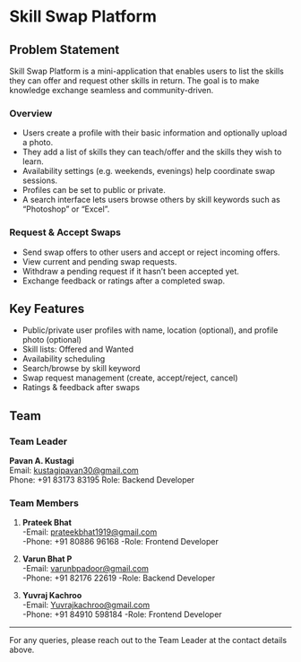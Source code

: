 # Skill Swap Platform

## Problem Statement
Skill Swap Platform is a mini-application that enables users to list the skills they can offer and request other skills in return. The goal is to make knowledge exchange seamless and community-driven.

### Overview
- Users create a profile with their basic information and optionally upload a photo.
- They add a list of skills they can teach/offer and the skills they wish to learn.
- Availability settings (e.g. weekends, evenings) help coordinate swap sessions.
- Profiles can be set to public or private.
- A search interface lets users browse others by skill keywords such as “Photoshop” or “Excel”.

### Request & Accept Swaps
- Send swap offers to other users and accept or reject incoming offers.
- View current and pending swap requests.
- Withdraw a pending request if it hasn’t been accepted yet.
- Exchange feedback or ratings after a completed swap.

## Key Features
- Public/private user profiles with name, location (optional), and profile photo (optional)
- Skill lists: Offered and Wanted
- Availability scheduling
- Search/browse by skill keyword
- Swap request management (create, accept/reject, cancel)
- Ratings & feedback after swaps

## Team
### Team Leader
 **Pavan A. Kustagi**  
  Email: kustagipavan30@gmail.com  
  Phone: +91 83173 83195
  Role: Backend Developer

### Team Members
1. **Prateek Bhat**  
-Email: prateekbhat1919@gmail.com  
-Phone: +91 80886 96168
-Role: Frontend Developer

2. **Varun Bhat P**  
-Email: varunbpadoor@gmail.com  
-Phone: +91 82176 22619
-Role: Backend Developer

3. **Yuvraj Kachroo**  
-Email: Yuvrajkachroo@gmail.com  
-Phone: +91 84910 598184
-Role: Frontend Developer

---
For any queries, please reach out to the Team Leader at the contact details above.